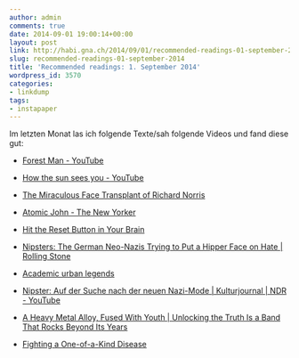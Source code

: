 ```yaml
---
author: admin
comments: true
date: 2014-09-01 19:00:14+00:00
layout: post
link: http://habi.gna.ch/2014/09/01/recommended-readings-01-september-2014/
slug: recommended-readings-01-september-2014
title: 'Recommended readings: 1. September 2014'
wordpress_id: 3570
categories:
- linkdump
tags:
- instapaper
---
```


Im letzten Monat las ich folgende Texte/sah folgende Videos und fand diese gut:

* [Forest Man - YouTube](https://www.youtube.com/watch?v=HkZDSqyE1do)

* [How the sun sees you - YouTube](https://www.youtube.com/watch?v=o9BqrSAHbTc)

* [The Miraculous Face Transplant of Richard Norris](http://www.gq.com/news-politics/newsmakers/201408/richard-norris?mbid=synd_msnliving&printable=true)

* [Atomic John - The New Yorker](http://www.newyorker.com/magazine/2008/12/15/atomic-john)

* [Hit the Reset Button in Your Brain](http://www.nytimes.com/2014/08/10/opinion/sunday/hit-the-reset-button-in-your-brain.html?_r=1)

* [Nipsters: The German Neo-Nazis Trying to Put a Hipper Face on Hate | Rolling Stone](http://www.rollingstone.com/culture/news/heil-hipster-the-young-neo-nazis-trying-to-put-a-stylish-face-on-hate-20140623)

* [Academic urban legends](http://sss.sagepub.com/content/44/4/638.long)

* [Nipster: Auf der Suche nach der neuen Nazi-Mode | Kulturjournal | NDR - YouTube](https://www.youtube.com/watch?v=z-sDcsWxFOk)

* [A Heavy Metal Alloy, Fused With Youth | 
Unlocking the Truth Is a Band That Rocks Beyond Its Years](http://www.nytimes.com/2014/08/04/arts/music/unlocking-the-truth-is-a-band-that-rocks-beyond-its-years.html?_r=1)
* [Fighting a One-of-a-Kind Disease](http://www.newyorker.com/magazine/2014/07/21/one-of-a-kind-2)
